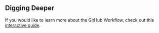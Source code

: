## Digging Deeper

If you would like to learn more about the GitHub Workflow, check out this [interactive guide](https://guides.github.com/introduction/flow/).
